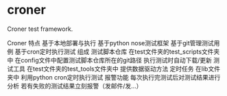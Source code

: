 # croner
Croner test framework.

Croner
	特点
		基于本地部署与执行
		基于python nose测试框架
		基于git管理测试用例
		基于cron定时执行测试
	组成
		测试脚本仓库
			在test文件夹的test_scripts文件夹中
			在config文件中配置测试脚本仓库所在的git路径
			执行测试时自动下载/更新
		测试工具
			在test文件夹的test_tools文件夹中
			提供数据驱动方法
		定时任务
			在lib文件夹中
			利用python cron定时执行测试
		报警功能
			每次执行完测试后对测试结果进行分析
			若有失败的测试结果立刻报警（发邮件/发...）
